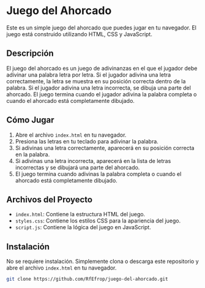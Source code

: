 # Juego del Ahorcado

Este es un simple juego del ahorcado que puedes jugar en tu navegador. El juego está construido utilizando HTML, CSS y JavaScript.

## Descripción

El juego del ahorcado es un juego de adivinanzas en el que el jugador debe adivinar una palabra letra por letra. Si el jugador adivina una letra correctamente, la letra se muestra en su posición correcta dentro de la palabra. Si el jugador adivina una letra incorrecta, se dibuja una parte del ahorcado. El juego termina cuando el jugador adivina la palabra completa o cuando el ahorcado está completamente dibujado.

## Cómo Jugar

1. Abre el archivo `index.html` en tu navegador.
2. Presiona las letras en tu teclado para adivinar la palabra.
3. Si adivinas una letra correctamente, aparecerá en su posición correcta en la palabra.
4. Si adivinas una letra incorrecta, aparecerá en la lista de letras incorrectas y se dibujará una parte del ahorcado.
5. El juego termina cuando adivinas la palabra completa o cuando el ahorcado está completamente dibujado.

## Archivos del Proyecto

- `index.html`: Contiene la estructura HTML del juego.
- `styles.css`: Contiene los estilos CSS para la apariencia del juego.
- `script.js`: Contiene la lógica del juego en JavaScript.

## Instalación

No se requiere instalación. Simplemente clona o descarga este repositorio y abre el archivo `index.html` en tu navegador.

```bash
git clone https://github.com/RfEfrop/juego-del-ahorcado.git

